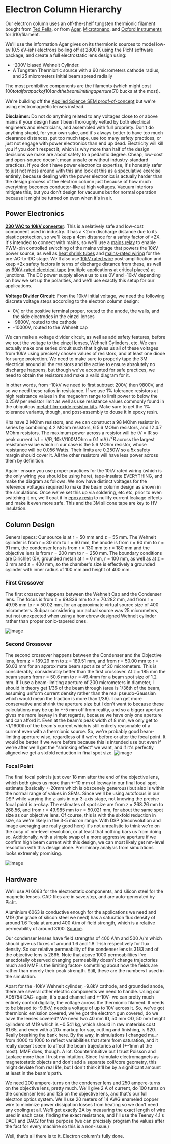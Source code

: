 # Electron Column Hierarchy
Our electron column uses an off-the-shelf tungsten thermionic filament bought from [Ted Pella](https://www.tedpella.com/apertures-and-filaments_html/tungsten-filaments.aspx), or from [Agar](https://www.agarscientific.com/agar-filaments), [Microtonano](https://www.microtonano.com/EBS-Tungsten-EM-Filaments.php#a14AE1201B), and [Oxford Instruments](https://estore.oxinst.com/us/products/microscopy-supplies/electron-microscopy/filaments/zid51-1625-0153) for $10/filament.

We'll use the information Agar gives on its thermionic sources to model low-ev (0.5 eV-ish) electrons boiling off at 2800 K using the Picht software package, and create a full electrostatic lens design using:

- -200V biased Wehnelt Cylinder.
- A Tungsten Thermionic source with a 60 micrometers cathode radius, and 25 micrometers initial beam spread radially

The most prohibitive components are the filaments (which might cost $100 total for a pack of 10) and the beam limiting aperture ($70 bucks at the most).

We're building off the [Applied Science SEM proof-of-concept](https://www.youtube.com/watch?v=VdjYVF4a6iU&t=467s) but we're using electromagnetic lenses instead.

**Disclaimer:** Do not do anything related to any voltages close to or above mains if your design hasn't been thoroughly vetted by both electrical engineers and electricians, and assembled with full propriety. Don't do anything stupid, for your own sake, and it's always better to have too much clearance distances, put too much tape, use too many safety practices, or just not engage with power electronics than end up dead. Electricity will kill you if you don't respect it, which is why more than half of the design decisions we make are about safety to a pedantic degree. Cheap, low-cost and open-source doesn't mean unsafe or without industry-standard practices. If you don't have power electronics expertise, it's honestly safer to just not mess around with this and look at this as a speculative exercise entirely, because dealing with the power electronics is actually harder than the design process of the electron column just because of how much everything becomes conductor-like at high voltages. Vacuum interiors mitigate this, but you don't design for vacuums but for normal operation because it might be turned on even when it's in air.

## Power Electronics

**[230 VAC to 10kV converter](https://ar.aliexpress.com/item/1005003518403820.html):**
This is a relatively safe and low-cost component used in industry. It has a <2cm discharge distance due to its plastic protection, so we'll keep a 4cm distance for a safety factor of >2X. It's intended to connect with mains, so we'll use a [mains relay](https://www.amazon.in/CLUB-BOLLYWOOD-Channel-Optocoupler-Insulation/dp/B0C2PT1KRB) to enable PWM-pin controlled switching of the mains voltage that powers the 10kV power source, as well as [heat shrink tubes](https://www.amazon.in/Rpi-shop-Polyolefin-Insulated-Multicolour/dp/B08S3TP2Q6) and [mains-rated wiring](https://www.amazon.in/TWC-Lite-Single-Black-Electrical/dp/B0B7GG46KJ) for the pre-AC-to-DC stage. We'll also use [10kV rated wire](https://ar.aliexpress.com/item/1005001839936748.html?gatewayAdapt=glo2ara) post-amplification and keep >2x safety factors in terms of discharge distance from these, as well as [69kV-rated electrical tape](https://www.amazon.in/3M-70-Self-Fusing-Silicone-Electrical/dp/B0029Z5RSY) (multiple applications at critical places) at junctions. The DC power supply allows us to use 0V and -10kV depending on how we set up the polarities, and we'll use exactly this setup for our applications. 

**Voltage Divider Circuit:**
From the 10kV initial voltage, we need the following discrete voltage steps according to the electron column design:

- 0V, or the positive terminal proper, routed to the anode, the walls, and the side electrodes in the einzel lenses
- -9800V, routed to the cathode
- -10000V, routed to the Wehnelt cap
  
We can make a voltage divider circuit, as well as add safety features, before we rout the voltage to the einzel lenses, Wehnelt Cylinders, etc. We can actually make one series circuit such that it gives us all of these voltages from 10kV using precisely chosen values of resistors, and at least one diode for surge protection. We need to make sure to properly tape the 3M electrical around all the resistors and the active to ensure absolutely no discharge happens, but though we've accounted for safe practices, we need to obtain the resistors and make a valid diagram for it.

In other words, from -10kV we need to first subtract 200V, then 9800V, and so we need these ratios in resistance. If we use 1% tolerance resistors at high resistance values in the megaohm range to limit power to below the 0.25W per resistor limit as well as use resistance values commonly found in the ubiquitous [metal-film-oxide resistor kits](https://www.amazon.in/AVS-Components-Tolerance-Assortment-Electronics/dp/B0D6LRXK5P). Make sure to get the 1% tolerance variants, though, and post-assembly to douse it in epoxy resin.

Kits have 2 MOhm resistors, and we can construct a 98 MOhm resistor in series by combining 4 2 MOhm resistors, 6 5.6 MOhm resistors, and 12 4.7 MOhm resistors. The maximum power across a resistor will be (V = IR so peak current is I = V/R, 10kV/100MOhm = 0.1 mA) $I^2R$ across the largest resistance value which in our case is the 5.6 MOhm resistor, whose resistance will be 0.056 Watts. Their limits are 0.250W so a 5x safety margin should cover it. All the other resistors will have less power across them by definition.

Again- ensure you use proper practices for the 10kV rated wiring (which is the only wiring you should be using here), tape-insulate EVERYTHING, and make the diagram as follows. We now have distinct voltages for the reference voltages required to make the beam column design as shown in the simulations. Once we've set this up via soldering, etc etc, prior to even switching it on, we'll coat it in [epoxy resin](https://www.amazon.in/DYNAMIC-EDGE-Hardener-Long-Lasting-Non-Toxic/dp/B0CWZ8G5CM) to nullify current leakage effects and make it even more safe. This and the 3M silicone tape are key to HV insulation.

## Column Design
General specs:
Our source is at r = 50 mm and z = 55 mm. The Wehnelt cylinder is from r = 30 mm to r = 60 mm, the anode is from r = 90 mm to r = 91 mm, the condenser lens is from r = 130 mm to r = 180 mm and the objective lens is from r = 200 mm to r = 250 mm. The boundary conditions are Dirichlet (0V, grounded metal) at r = 0 mm, r = 100 mm, as well as at z = 0 mm and z = 400 mm, so the chamber's size is effectively a grounded cylinder with inner radius of 100 mm and height of 400 mm.

### First Crossover
The first crossover happens between the Wehnelt Cap and the Condenser lens. The focus is from z = 69.836 mm to z = 70.282 mm, and from r = 49.98 mm to r = 50.02 mm, for an approximate virtual source size of 400 micrometers. Subpar considering our actual source was 25 micrometers, but not unexpected when using a homebrew designed Wehnelt cylinder rather than proper conic-tapered ones.

![image](https://github.com/user-attachments/assets/005ae277-5550-434e-8544-37a0e33c7f4c)

### Second Crossover
The second crossover happens between the Condenser and the Objective lens, from z = 189.29 mm to z = 189.51 mm, and from r = 50.00 mm to r = 50.03 mm for an approximate beam spot size of 20 micrometers. This is considerably, considerably better than the first crossover. At z = 185 mm the beam spans from r = 50.6 mm to r = 49.4mm for a beam spot size of 1.2 mm. If I use a beam-limiting aperture of 200 micrometers in diameter, I should in theory get 1/36 of the beam through (area is 1/36th of the beam, assuming uniform current density rather than the real pseudo-Gaussian which would mean the fraction is more than 1/36). I can get more conservative and shrink the aperture size but I don't want to because these calculations may be up to +-5 mm off from reality, and so a bigger aperture gives me more leeway in that regards, because we have only one aperture and can afford it. Even at the beam's peak width of 8 mm, we only get to ~1/1600th of the beam's current which is still entirely reasonable of a current even with a thermionic source. So, we're probably good beam-limiting aperture wise, regardless of if we're before or after the focal point. It would be better if we were before because this is intended use but even if we're after we'll get the "shrinking effect" we want, and if it's perfectly aligned we get a sixfold reduction in final spot size.
![image](https://github.com/user-attachments/assets/4bfba258-7fad-41a8-a3d2-7c1545e2495a)

### Focal Point
The final focal point is just over 18 mm after the end of the objective lens, which both gives us more than +-10 mm of leeway in our final focal spot estimate (basically +-20mm which is obscenely generous) but also is within the normal range of values in SEMs. Since we'll be using autofocus in our DSP while varying the z-axis in our 3-axis stage, not knowing the precise focal point is a-okay. The estimates of spot size are from z = 268.26 mm to 268.56, and from r = 49.985 mm to r = 50.021 mm, for about the same spot size as our objective lens. Of course, this is with the sixfold reduction in size, so we're likely in the 3-5 micron range. With DSP (deconvolution and image averaging are really good here) it's not unrealistic to think we're on the cusp of nm-level resolution, or at least that nothing bars us from doing so. Additionally, with a simple swap of a more aggressive aperture if we confirm high beam current with this design, we can most likely get nm-level resolution with this design alone. Preliminary analysis from simulations looks extremely promising. 

![image](https://github.com/user-attachments/assets/902d1fab-3882-4569-8469-6fcd89683e81)

## Hardware
We'll use Al 6063 for the electrostatic components, and silicon steel for the magnetic lenses. CAD files are in save.step, and are auto-generated by Picht.

Aluminium 6063 is conductive enough for the applications we need and M19 (the grade of silicon steel we need) has a saturation flux density of around 1.6 Tesla at around 400 A/m of field strength, which is a relative permeability of around 3100. [Source](https://www.researchgate.net/figure/Magnetization-curves-of-electrical-steels-grade-M4-and-M19_fig1_286116205).

Our condenser lenses have field strengths of 400 A/m and 500 A/m which should give us fluxes of around 1.6 and 1.8 T-ish respectively for flux density. So our relative permeability of the condenser lens is 3183 and of the objective lens is 2865. Note that above 1000 permeabilities I've anecdotally observed changing permeability doesn't change trajectories much and MMF is the limiting factor- something about how the fields are rather than merely their peak strength. Still, these are the numbers I used in the simulation.

Apart for the -10kV Wehnelt cylinder, -9.8kV cathode, and grounded anode, there are several other electric components we need to handle. Using our AD5754 DAC- again, it's quad channel and +-10V- we can pretty much entirely control digitally, the voltage across the thermionic filament. It needs to be biased to -9.8kV, needs a voltage of up to 10V across it. So, we've got thermionic emission covered, we've got the electron gun covered, do we have the lenses covered? We need two 40 mm ID, 50 mm OD, 50 mm height cylinders of M19 which is ~0.541 kg, which should in raw materials cost $1.65, and even with a 20x markup for say, cutting and finishing, is $20. Really breaking the bank here. By the way, in simulations I changed mu_r from 4000 to 1000 to reflect variabilities that stem from saturation, and it really doesn't seem to affect the beam trajectories a lot (+-1mm at the most). MMF does, though. A lot. Counterintuitive but I trust Poisson and Laplace more than I trust my intuition. Since I simulate electromagnets as magnetostatic objects and don't add a separate coil/core geometry, this might deviate from real life, but I don't think it'll be by a significant amount at least in the beam's path.

We need 200 ampere-turns on the condenser lens and 250 ampere-turns on the objective lens, pretty much. We'll give 2 A of current, do 100 turns on the condenser lens and 125 on the objective lens, and that's our full electron optics system. We'll use 20 meters of 14 AWG enameled copper wire to minimize power dissipation losses from heating so we don't need any cooling at all. We'll get exactly 2A by measuring the exact length of wire used in each case, finding the exact resistance, and I'll use the Teensy 4.1's DAC1 and DAC2 for this purpose (we can precisely program the values after the fact for every machine so this is a non-issue.)

Well, that's all there is to it. Electron column's fully done. 
